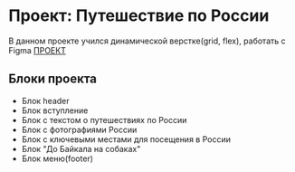 # Проект: Путешествие по России
В данном проекте учился динамической верстке(grid, flex), работать с Figma
[ПРОЕКТ](https://andrekur.github.io/russian-travel/)

## Блоки проекта
 - Блок header
 - Блок вступление
 - Блок с текстом о путешествиях по России
 - Блок с фотографиями России
 - Блок с ключевыми местами для посещения в России
 - Блок "До Байкала на собаках"
 - Блок меню(footer)
